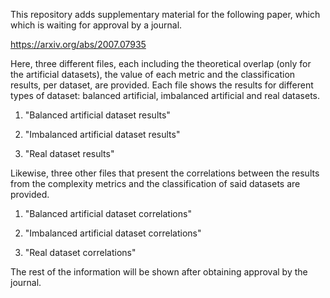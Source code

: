 This repository adds supplementary material for the following paper, which which is waiting for approval by a journal.

https://arxiv.org/abs/2007.07935

Here, three different files, each including the theoretical overlap (only for the artificial datasets), the value of each metric and the classification results, per dataset, are provided. Each file shows the results for different types of dataset: balanced artificial, imbalanced artificial and real datasets.

1. "Balanced artificial dataset results"

1. "Imbalanced artificial dataset results"

1. "Real dataset results"

Likewise, three other files that present the correlations between the results from the complexity metrics and the classification of said datasets are provided.

1. "Balanced artificial dataset correlations"

1. "Imbalanced artificial dataset correlations"

1. "Real dataset correlations"

The rest of the information will be shown after obtaining approval by the journal. 
